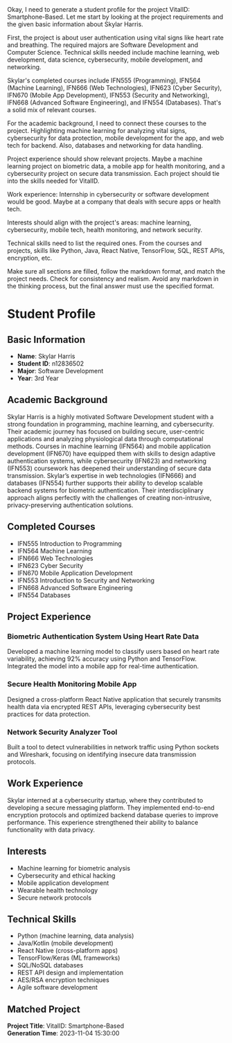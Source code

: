 <think>
Okay, I need to generate a student profile for the project VitalID: Smartphone-Based. Let me start by looking at the project requirements and the given basic information about Skylar Harris.

First, the project is about user authentication using vital signs like heart rate and breathing. The required majors are Software Development and Computer Science. Technical skills needed include machine learning, web development, data science, cybersecurity, mobile development, and networking.

Skylar's completed courses include IFN555 (Programming), IFN564 (Machine Learning), IFN666 (Web Technologies), IFN623 (Cyber Security), IFN670 (Mobile App Development), IFN553 (Security and Networking), IFN668 (Advanced Software Engineering), and IFN554 (Databases). That's a solid mix of relevant courses.

For the academic background, I need to connect these courses to the project. Highlighting machine learning for analyzing vital signs, cybersecurity for data protection, mobile development for the app, and web tech for backend. Also, databases and networking for data handling.

Project experience should show relevant projects. Maybe a machine learning project on biometric data, a mobile app for health monitoring, and a cybersecurity project on secure data transmission. Each project should tie into the skills needed for VitalID.

Work experience: Internship in cybersecurity or software development would be good. Maybe at a company that deals with secure apps or health tech.

Interests should align with the project's areas: machine learning, cybersecurity, mobile tech, health monitoring, and network security.

Technical skills need to list the required ones. From the courses and projects, skills like Python, Java, React Native, TensorFlow, SQL, REST APIs, encryption, etc.

Make sure all sections are filled, follow the markdown format, and match the project needs. Check for consistency and realism. Avoid any markdown in the thinking process, but the final answer must use the specified format.
</think>

# Student Profile

## Basic Information  
- **Name**: Skylar Harris  
- **Student ID**: n12836502  
- **Major**: Software Development  
- **Year**: 3rd Year  

## Academic Background  
Skylar Harris is a highly motivated Software Development student with a strong foundation in programming, machine learning, and cybersecurity. Their academic journey has focused on building secure, user-centric applications and analyzing physiological data through computational methods. Courses in machine learning (IFN564) and mobile application development (IFN670) have equipped them with skills to design adaptive authentication systems, while cybersecurity (IFN623) and networking (IFN553) coursework has deepened their understanding of secure data transmission. Skylar’s expertise in web technologies (IFN666) and databases (IFN554) further supports their ability to develop scalable backend systems for biometric authentication. Their interdisciplinary approach aligns perfectly with the challenges of creating non-intrusive, privacy-preserving authentication solutions.  

## Completed Courses  
- IFN555 Introduction to Programming  
- IFN564 Machine Learning  
- IFN666 Web Technologies  
- IFN623 Cyber Security  
- IFN670 Mobile Application Development  
- IFN553 Introduction to Security and Networking  
- IFN668 Advanced Software Engineering  
- IFN554 Databases  

## Project Experience  
### Biometric Authentication System Using Heart Rate Data  
Developed a machine learning model to classify users based on heart rate variability, achieving 92% accuracy using Python and TensorFlow. Integrated the model into a mobile app for real-time authentication.  

### Secure Health Monitoring Mobile App  
Designed a cross-platform React Native application that securely transmits health data via encrypted REST APIs, leveraging cybersecurity best practices for data protection.  

### Network Security Analyzer Tool  
Built a tool to detect vulnerabilities in network traffic using Python sockets and Wireshark, focusing on identifying insecure data transmission protocols.  

## Work Experience  
Skylar interned at a cybersecurity startup, where they contributed to developing a secure messaging platform. They implemented end-to-end encryption protocols and optimized backend database queries to improve performance. This experience strengthened their ability to balance functionality with data privacy.  

## Interests  
- Machine learning for biometric analysis  
- Cybersecurity and ethical hacking  
- Mobile application development  
- Wearable health technology  
- Secure network protocols  

## Technical Skills  
- Python (machine learning, data analysis)  
- Java/Kotlin (mobile development)  
- React Native (cross-platform apps)  
- TensorFlow/Keras (ML frameworks)  
- SQL/NoSQL databases  
- REST API design and implementation  
- AES/RSA encryption techniques  
- Agile software development  

## Matched Project  
**Project Title**: VitalID: Smartphone-Based  
**Generation Time**: 2023-11-04 15:30:00